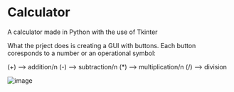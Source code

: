 # Calculator
A calculator made in Python with the use of Tkinter

What the prject does is creating a GUI with buttons. Each button coresponds to a number or an operational symbol:

(+) --> addition/n
(-) --> subtraction/n
(*) --> multiplication/n
(/) --> division

![image](https://github.com/DimosZigi/Calculator/assets/151669315/3eabe2a5-5590-4894-a121-a33537704276)


